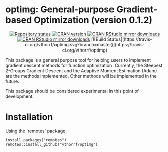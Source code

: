 optimg: General-purpose Gradient-based Optimization (version 0.1.2)
=============
<p align="center">
    <a href="https://www.repostatus.org/#active"><img src="https://www.repostatus.org/badges/latest/active.svg" alt="Repository status"/></a>
    <a href="https://www.r-pkg.org/pkg/optimg"><img src="https://www.r-pkg.org/badges/version/optimg" alt="CRAN version"/></a>
    <a href="https://www.r-pkg.org/pkg/optimg"><img src="https://cranlogs.r-pkg.org/badges/optimg" alt="CRAN RStudio mirror downloads"/></a>
    <a href="https://www.r-pkg.org/pkg/optimg"><img src="https://cranlogs.r-pkg.org/badges/grand-total/optimg" alt="CRAN RStudio mirror downloads"/></a>
    [![Build Status](https://travis-ci.org/vthorrf/optimg.svg?branch=master)](https://travis-ci.org/vthorrf/optimg)
</p>

This package is a general purpose tool for helping users to implement gradient descent methods for function optimization. Currently, the Steepest 2-Groups Gradient Descent and the Adaptive Moment Estimation (Adam) are the methods implemented. Other methods will be implemented in the future.

This package should be considered experimental in this point of development.

# Installation #

Using the 'remotes' package:

    install.packages("remotes")
    remotes::install_github("vthorrf/optimg")
